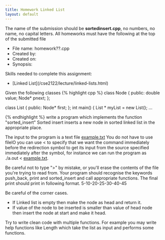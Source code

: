 ```yaml
---
title: Homework Linked List
layout: default
---
```

The name of the submission should be **sortedinsert.cpp**, no numbers, no name, no capital letters.
All homeworks must have  the following at the top of the submitted file
<ul>
    <li>File name: homework??.cpp</li>
    <li>Created by:</li>
    <li>Created on:</li> 
    <li>Synopsis:</li>
</ul>
Skills needed to complete this assignment:
<ul>
<li>[Linked List](/cse2122/lecture/linked-lists.html)</li>
</ul>
Given the following classes 
{% highlight cpp %}
class Node {
public:
    double value;
    Node* pnext;
};

class List {
public:
    Node* first;
};
int main()
{
	List * myList = new List();
	...
	
{% endhighlight %}
write a program which implements the function "sorted_insert"
Sorted insert inserts a new node in sorted linked list in the appropriate place. 

The input to the program is a text file [example.txt](/cse2122/homework/hw_ll.txt)
You do not have to use fileIO you can use < to specify that we want the command immediately before the redirection symbol to get its input from the source specified immediately after the symbol, for instance
we can run the program as ./a.out < [example.txt](/cse2122/homework/hw_ll.txt).


Be careful not to type ">" by mistake, or you'll erase the contents of the file you're trying to read from. 
Your program should recognise the keywords push_back, print and sorted_insert and call appropriate functions. 
The final print should print in following format. 
5-10-20-25-30-40-45

Be careful of the corner cases. 
<ul>
    <li>If Linked list is empty then make the node as head and return it.</li>
    <li>If value of the node to be inserted is smaller than value of head node
    then insert the node at start and make it head.</li>
</ul>

Try to write clean code with multiple functions.  For example you may write  help functions like Length which take the list as input and performs some functions.
 


